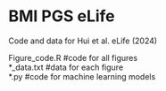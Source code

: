 # BMI PGS eLife
Code and data for Hui et al. eLife (2024) <br />

Figure_code.R #code for all figures <br />
*_data.txt #data for each figure <br />
*.py #code for machine learning models
